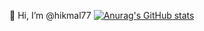   👋 Hi, I’m @hikmal77
  [![Anurag's GitHub stats](https://github-readme-stats.vercel.app/api?username=hikmal77)](https://github.com/hikmal77/github-readme-stats)
